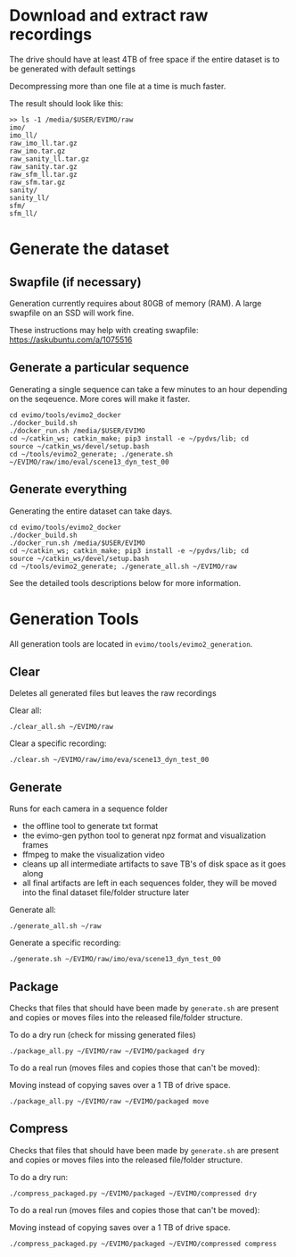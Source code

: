 # Download and extract raw recordings
The drive should have at least 4TB of free space if the entire dataset is to be generated with default settings

Decompressing more than one file at a time is much faster.

The result should look like this:
```
>> ls -1 /media/$USER/EVIMO/raw
imo/
imo_ll/
raw_imo_ll.tar.gz
raw_imo.tar.gz
raw_sanity_ll.tar.gz
raw_sanity.tar.gz
raw_sfm_ll.tar.gz
raw_sfm.tar.gz
sanity/
sanity_ll/
sfm/
sfm_ll/
```

# Generate the dataset
## Swapfile (if necessary)
Generation currently requires about 80GB of memory (RAM). A large swapfile on an SSD will work fine.

These instructions may help with creating swapfile: https://askubuntu.com/a/1075516

## Generate a particular sequence
Generating a single sequence can take a few minutes to an hour depending on the seqeuence. More cores will make it faster.

```
cd evimo/tools/evimo2_docker
./docker_build.sh
./docker_run.sh /media/$USER/EVIMO
cd ~/catkin_ws; catkin_make; pip3 install -e ~/pydvs/lib; cd
source ~/catkin_ws/devel/setup.bash
cd ~/tools/evimo2_generate; ./generate.sh ~/EVIMO/raw/imo/eval/scene13_dyn_test_00
```

## Generate everything
Generating the entire dataset can take days.

```
cd evimo/tools/evimo2_docker
./docker_build.sh
./docker_run.sh /media/$USER/EVIMO
cd ~/catkin_ws; catkin_make; pip3 install -e ~/pydvs/lib; cd
source ~/catkin_ws/devel/setup.bash
cd ~/tools/evimo2_generate; ./generate_all.sh ~/EVIMO/raw
```

See the detailed tools descriptions below for more information.

# Generation Tools
All generation tools are located in `evimo/tools/evimo2_generation`.

## Clear
Deletes all generated files but leaves the raw recordings

Clear all:
```
./clear_all.sh ~/EVIMO/raw
```

Clear a specific recording:
```
./clear.sh ~/EVIMO/raw/imo/eva/scene13_dyn_test_00
```

## Generate
Runs for each camera in a sequence folder
* the offline tool to generate txt format
* the evimo-gen python tool to generat npz format and visualization frames
* ffmpeg to make the visualization video
* cleans up all intermediate artifacts to save TB's of disk space as it goes along
* all final artifacts are left in each sequences folder, they will be moved into the final dataset file/folder structure later

Generate all:
```
./generate_all.sh ~/raw
```

Generate a specific recording:
```
./generate.sh ~/EVIMO/raw/imo/eva/scene13_dyn_test_00
```

## Package

Checks that files that should have been made by `generate.sh` are present and copies or moves files into the released file/folder structure.

To do a dry run (check for missing generated files)

```
./package_all.py ~/EVIMO/raw ~/EVIMO/packaged dry
```

To do a real run (moves files and copies those that can't be moved):

Moving instead of copying saves over a 1 TB of drive space.

```
./package_all.py ~/EVIMO/raw ~/EVIMO/packaged move
```

## Compress
Checks that files that should have been made by `generate.sh` are present and copies or moves files into the released file/folder structure.

To do a dry run:

```
./compress_packaged.py ~/EVIMO/packaged ~/EVIMO/compressed dry
```

To do a real run (moves files and copies those that can't be moved):

Moving instead of copying saves over a 1 TB of drive space.

```
./compress_packaged.py ~/EVIMO/packaged ~/EVIMO/compressed compress
```

